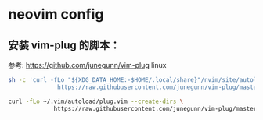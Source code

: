 # neovim config

## 安装 vim-plug 的脚本：

参考: https://github.com/junegunn/vim-plug
linux
```sh
sh -c 'curl -fLo "${XDG_DATA_HOME:-$HOME/.local/share}"/nvim/site/autoload/plug.vim --create-dirs \
              https://raw.githubusercontent.com/junegunn/vim-plug/master/plug.vim'
```

```sh
curl -fLo ~/.vim/autoload/plug.vim --create-dirs \
             https://raw.githubusercontent.com/junegunn/vim-plug/master/plug.vim
```
